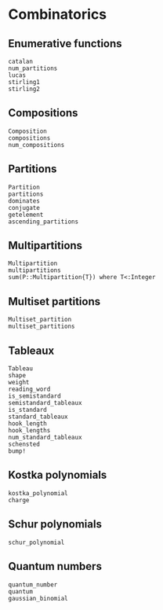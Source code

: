 # Combinatorics

## Enumerative functions
```@docs
catalan
num_partitions
lucas
stirling1
stirling2
```

## Compositions
```@docs
Composition
compositions
num_compositions
```

## Partitions
```@docs
Partition
partitions
dominates
conjugate
getelement
ascending_partitions
```

## Multipartitions
```@docs
Multipartition
multipartitions
sum(P::Multipartition{T}) where T<:Integer
```

## Multiset partitions
```@docs
Multiset_partition
multiset_partitions
```

## Tableaux
```@docs
Tableau
shape
weight
reading_word
is_semistandard
semistandard_tableaux
is_standard
standard_tableaux
hook_length
hook_lengths
num_standard_tableaux
schensted
bump!
```

## Kostka polynomials
```@docs
kostka_polynomial
charge
```

## Schur polynomials
```@docs
schur_polynomial
```
## Quantum numbers
```@docs
quantum_number
quantum
gaussian_binomial
```
